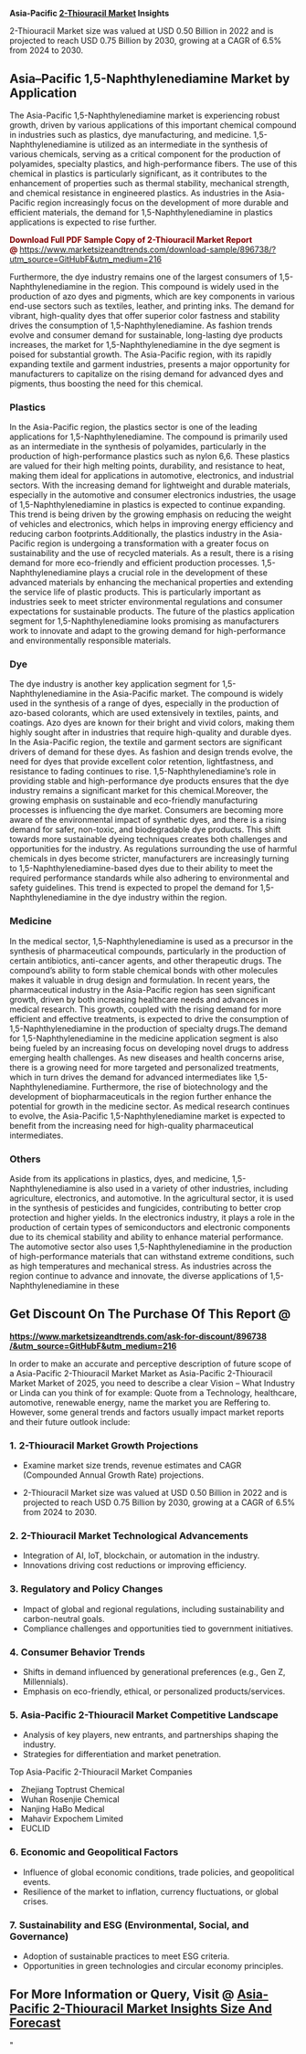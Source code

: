 <p><strong>Asia-Pacific&nbsp;<a href=""https://www.marketsizeandtrends.com/download-sample/896738/&amp;utm_source=GitHubF&amp;utm_medium=216"">2-Thiouracil Market</a> Insights</strong></p><p>2-Thiouracil Market size was valued at USD 0.50 Billion in 2022 and is projected to reach USD 0.75 Billion by 2030, growing at a CAGR of 6.5% from 2024 to 2030.</p><p><h2>Asia–Pacific 1,5-Naphthylenediamine Market by Application</h2><p>The Asia-Pacific 1,5-Naphthylenediamine market is experiencing robust growth, driven by various applications of this important chemical compound in industries such as plastics, dye manufacturing, and medicine. 1,5-Naphthylenediamine is utilized as an intermediate in the synthesis of various chemicals, serving as a critical component for the production of polyamides, specialty plastics, and high-performance fibers. The use of this chemical in plastics is particularly significant, as it contributes to the enhancement of properties such as thermal stability, mechanical strength, and chemical resistance in engineered plastics. As industries in the Asia-Pacific region increasingly focus on the development of more durable and efficient materials, the demand for 1,5-Naphthylenediamine in plastics applications is expected to rise further.<p><strong><span style="color: #800000;">Download Full PDF Sample Copy of 2-Thiouracil Market Report @</span>&nbsp;</strong><a href="https://www.marketsizeandtrends.com/download-sample/896738/?utm_source=GitHubF&amp;utm_medium=216" target="_blank">https://www.marketsizeandtrends.com/download-sample/896738/?utm_source=GitHubF&amp;utm_medium=216</a></p>Furthermore, the dye industry remains one of the largest consumers of 1,5-Naphthylenediamine in the region. This compound is widely used in the production of azo dyes and pigments, which are key components in various end-use sectors such as textiles, leather, and printing inks. The demand for vibrant, high-quality dyes that offer superior color fastness and stability drives the consumption of 1,5-Naphthylenediamine. As fashion trends evolve and consumer demand for sustainable, long-lasting dye products increases, the market for 1,5-Naphthylenediamine in the dye segment is poised for substantial growth. The Asia-Pacific region, with its rapidly expanding textile and garment industries, presents a major opportunity for manufacturers to capitalize on the rising demand for advanced dyes and pigments, thus boosting the need for this chemical.<h3>Plastics</h3><p>In the Asia-Pacific region, the plastics sector is one of the leading applications for 1,5-Naphthylenediamine. The compound is primarily used as an intermediate in the synthesis of polyamides, particularly in the production of high-performance plastics such as nylon 6,6. These plastics are valued for their high melting points, durability, and resistance to heat, making them ideal for applications in automotive, electronics, and industrial sectors. With the increasing demand for lightweight and durable materials, especially in the automotive and consumer electronics industries, the usage of 1,5-Naphthylenediamine in plastics is expected to continue expanding. This trend is being driven by the growing emphasis on reducing the weight of vehicles and electronics, which helps in improving energy efficiency and reducing carbon footprints.Additionally, the plastics industry in the Asia-Pacific region is undergoing a transformation with a greater focus on sustainability and the use of recycled materials. As a result, there is a rising demand for more eco-friendly and efficient production processes. 1,5-Naphthylenediamine plays a crucial role in the development of these advanced materials by enhancing the mechanical properties and extending the service life of plastic products. This is particularly important as industries seek to meet stricter environmental regulations and consumer expectations for sustainable products. The future of the plastics application segment for 1,5-Naphthylenediamine looks promising as manufacturers work to innovate and adapt to the growing demand for high-performance and environmentally responsible materials.<h3>Dye</h3><p>The dye industry is another key application segment for 1,5-Naphthylenediamine in the Asia-Pacific market. The compound is widely used in the synthesis of a range of dyes, especially in the production of azo-based colorants, which are used extensively in textiles, paints, and coatings. Azo dyes are known for their bright and vivid colors, making them highly sought after in industries that require high-quality and durable dyes. In the Asia-Pacific region, the textile and garment sectors are significant drivers of demand for these dyes. As fashion and design trends evolve, the need for dyes that provide excellent color retention, lightfastness, and resistance to fading continues to rise. 1,5-Naphthylenediamine’s role in providing stable and high-performance dye products ensures that the dye industry remains a significant market for this chemical.Moreover, the growing emphasis on sustainable and eco-friendly manufacturing processes is influencing the dye market. Consumers are becoming more aware of the environmental impact of synthetic dyes, and there is a rising demand for safer, non-toxic, and biodegradable dye products. This shift towards more sustainable dyeing techniques creates both challenges and opportunities for the industry. As regulations surrounding the use of harmful chemicals in dyes become stricter, manufacturers are increasingly turning to 1,5-Naphthylenediamine-based dyes due to their ability to meet the required performance standards while also adhering to environmental and safety guidelines. This trend is expected to propel the demand for 1,5-Naphthylenediamine in the dye industry within the region.<h3>Medicine</h3><p>In the medical sector, 1,5-Naphthylenediamine is used as a precursor in the synthesis of pharmaceutical compounds, particularly in the production of certain antibiotics, anti-cancer agents, and other therapeutic drugs. The compound’s ability to form stable chemical bonds with other molecules makes it valuable in drug design and formulation. In recent years, the pharmaceutical industry in the Asia-Pacific region has seen significant growth, driven by both increasing healthcare needs and advances in medical research. This growth, coupled with the rising demand for more efficient and effective treatments, is expected to drive the consumption of 1,5-Naphthylenediamine in the production of specialty drugs.The demand for 1,5-Naphthylenediamine in the medicine application segment is also being fueled by an increasing focus on developing novel drugs to address emerging health challenges. As new diseases and health concerns arise, there is a growing need for more targeted and personalized treatments, which in turn drives the demand for advanced intermediates like 1,5-Naphthylenediamine. Furthermore, the rise of biotechnology and the development of biopharmaceuticals in the region further enhance the potential for growth in the medicine sector. As medical research continues to evolve, the Asia-Pacific 1,5-Naphthylenediamine market is expected to benefit from the increasing need for high-quality pharmaceutical intermediates.<h3>Others</h3><p>Aside from its applications in plastics, dyes, and medicine, 1,5-Naphthylenediamine is also used in a variety of other industries, including agriculture, electronics, and automotive. In the agricultural sector, it is used in the synthesis of pesticides and fungicides, contributing to better crop protection and higher yields. In the electronics industry, it plays a role in the production of certain types of semiconductors and electronic components due to its chemical stability and ability to enhance material performance. The automotive sector also uses 1,5-Naphthylenediamine in the production of high-performance materials that can withstand extreme conditions, such as high temperatures and mechanical stress. As industries across the region continue to advance and innovate, the diverse applications of 1,5-Naphthylenediamine in these</p><h2><strong>Get Discount On The Purchase Of This Report @&nbsp;</strong></h2><p><strong><a href=""https://www.marketsizeandtrends.com/ask-for-discount/896738/&amp;utm_source=GitHubF&amp;utm_medium=216"" target=""_blank"">https://www.marketsizeandtrends.com/ask-for-discount/896738<br />/&amp;utm_source=GitHubF&amp;utm_medium=216</a></strong></p><p>In order to make an accurate and perceptive description of future scope of a Asia-Pacific&nbsp;2-Thiouracil Market Market as Asia-Pacific&nbsp;2-Thiouracil Market Market of 2025, you need to describe a clear Vision &ndash; What Industry or Linda can you think of for example: Quote from a Technology, healthcare, automotive, renewable energy, name the market you are Reffering to. However, some general trends and factors usually impact market reports and their future outlook include:</p><h3>1.&nbsp;<strong>2-Thiouracil Market Growth Projections</strong></h3><ul><li>Examine market size trends, revenue estimates and CAGR (Compounded Annual Growth Rate) projections.</li><li><p>2-Thiouracil Market size was valued at USD 0.50 Billion in 2022 and is projected to reach USD 0.75 Billion by 2030, growing at a CAGR of 6.5% from 2024 to 2030.</p></li></ul><h3>2.&nbsp;<strong>2-Thiouracil Market Technological Advancements</strong></h3><ul><li>Integration of AI, IoT, blockchain, or automation in the industry.</li><li>Innovations driving cost reductions or improving efficiency.</li></ul><h3>3.&nbsp;<strong>Regulatory and Policy Changes</strong></h3><ul><li>Impact of global and regional regulations, including sustainability and carbon-neutral goals.</li><li>Compliance challenges and opportunities tied to government initiatives.</li></ul><h3>4.&nbsp;<strong>Consumer Behavior Trends</strong></h3><ul><li>Shifts in demand influenced by generational preferences (e.g., Gen Z, Millennials).</li><li>Emphasis on eco-friendly, ethical, or personalized products/services.</li></ul><h3>5.&nbsp;<strong>Asia-Pacific 2-Thiouracil Market Competitive Landscape</strong></h3><ul><li>Analysis of key players, new entrants, and partnerships shaping the industry.</li><li>Strategies for differentiation and market penetration.</li></ul><p data-pm-slice=""1 1 []"">Top Asia-Pacific 2-Thiouracil Market Companies</p><div data-test-id=""""><p><li>Zhejiang Toptrust Chemical</li><li> Wuhan Rosenjie Chemical</li><li> Nanjing HaBo Medical</li><li> Mahavir Expochem Limited</li><li> EUCLID</li></p></div><h3>6.&nbsp;<strong>Economic and Geopolitical Factors</strong></h3><ul><li>Influence of global economic conditions, trade policies, and geopolitical events.</li><li>Resilience of the market to inflation, currency fluctuations, or global crises.</li></ul><h3>7.&nbsp;<strong>Sustainability and ESG (Environmental, Social, and Governance)</strong></h3><ul><li>Adoption of sustainable practices to meet ESG criteria.</li><li>Opportunities in green technologies and circular economy principles.</li></ul><h2><strong>For More Information or Query, Visit @&nbsp;</strong><a href=""https://www.verifiedmarketreports.com/product/2-thiouracil-market/"" target=""_blank"">Asia-Pacific 2-Thiouracil Market Insights Size And Forecast</a></h2>"
